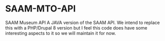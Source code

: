 # SAAM-MTO-API
SAAM Museum API
A JAVA version of the SAAM API.  We intend to replace this with a PHP/Drupal 8 version but 
I feel this code does have some interesting aspects to it so we will maintain it for now.
